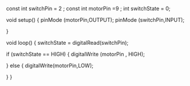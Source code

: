 const int switchPin = 2 ;
const int motorPin =9 ; 
int switchState = 0;

void setup() {
pinMode (motorPin,OUTPUT);
pinMode (switchPin,INPUT);

}

void loop() {
  switchState = digitalRead(switchPin);

  if (switchState == HIGH) {
    digitalWrite (motorPin , HIGH);
    
  }
else {
  digitalWrite(motorPin,LOW);
  
   }
}

